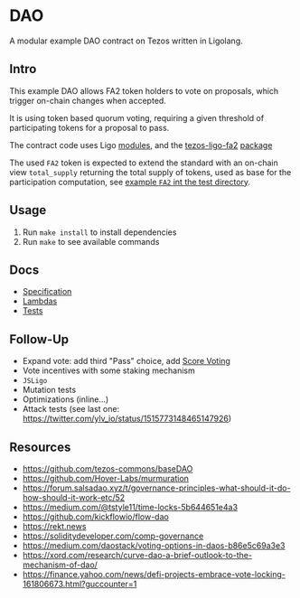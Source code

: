 # DAO

A modular example DAO contract on Tezos written in Ligolang.

## Intro

This example DAO allows FA2 token holders to vote on proposals, which trigger
on-chain changes when accepted.

It is using token based quorum voting, requiring a given threshold of
participating tokens for a proposal to pass.

The contract code uses Ligo [modules](https://ligolang.org/docs/language-basics/modules/),
and the [tezos-ligo-fa2](https://www.npmjs.com/package/tezos-ligo-fa2) [package](https://ligolang.org/docs/advanced/package-management)

The used `FA2` token is expected to extend the standard with an on-chain view
`total_supply` returning the total supply of tokens, used as base for the
participation computation, see [example `FA2` int the test directory](./test/bootstrap/single_asset.mligo).

## Usage

1. Run `make install` to install dependencies
2. Run `make` to see available commands

## Docs

- [Specification](./docs/specification.md)
- [Lambdas](./docs/lambdas.md)
- [Tests](./docs/tests.md)

## Follow-Up

- Expand vote: add third "Pass" choice, add [Score Voting](https://en.wikipedia.org/wiki/Score_voting)
- Vote incentives with some staking mechanism
- `JSLigo`
- Mutation tests
- Optimizations (inline...)
- Attack tests (see last one: <https://twitter.com/ylv_io/status/1515773148465147926>)

## Resources

- <https://github.com/tezos-commons/baseDAO>
- <https://github.com/Hover-Labs/murmuration>
- <https://forum.salsadao.xyz/t/governance-principles-what-should-it-do-how-should-it-work-etc/52>
- <https://medium.com/@tstyle11/time-locks-5b644651e4a3>
- <https://github.com/kickflowio/flow-dao>
- <https://rekt.news>
- <https://soliditydeveloper.com/comp-governance>
- <https://medium.com/daostack/voting-options-in-daos-b86e5c69a3e3>
- <https://xord.com/research/curve-dao-a-brief-outlook-to-the-mechanism-of-dao/>
- <https://finance.yahoo.com/news/defi-projects-embrace-vote-locking-161806673.html?guccounter=1>
